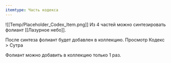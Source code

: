 ```yaml
---
itemtype: Часть кодекса
---
```

![[Temp/Placeholder_Codex_Item.png]]
Из 4 частей можно синтезировать фолиант [[Лазурное небо]].

После синтеза фолиант будет добавлен в коллекцию. Просмотр Кодекс > Сутра

Фолиант можно добавить в коллекцию только 1 раз.
